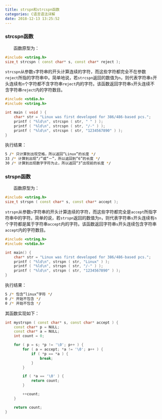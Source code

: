 ```yaml
---
title: strspn和strcspn函数
categories: C语言语法详解
date: 2018-12-13 13:25:52
---
```

### strcspn函数

&emsp;&emsp;函数原型为：<!--more-->

``` cpp
#include <string.h>
size_t strcspn ( const char* s, const char* reject );
```

`strcspn`从参数`s`字符串的开头计算连续的字符，而这些字符都完全不在参数`reject`所指的字符串中。简单地说，若`strcspn`返回的数值为`n`，则代表字符串`s`开头连续有`n`个字符都不含字符串`reject`内的字符。该函数返回字符串`s`开头连续不含字符串`reject`内的字符数目。

``` cpp
#include <stdio.h>
#include <string.h>

int main ( void ) {
    char* str = "Linux was first developed for 386/486-based pcs.";
    printf ( "%ld\n", strcspn ( str, " " ) );
    printf ( "%ld\n", strcspn ( str, "/-" ) );
    printf ( "%ld\n", strcspn ( str, "1234567890" ) );
}
```

执行结果：

``` bash
5 /* 只计算到出现空格，所以返回“Linux”的长度 */
33 /* 计算到出现“/”或“－”，所以返回到“6”的长度 */
30 /* 计算到出现数字字符为止，所以返回“3”出现前的长度 */
```

### strspn函数

&emsp;&emsp;函数原型为：

``` cpp
#include <string.h>
size_t strspn ( const char* s, const char* accept );
```

`strspn`从参数`s`字符串的开头计算连续的字符，而这些字符都完全是`accept`所指字符串中的字符。简单的说，若`strspn`返回的数值为`n`，则代表字符串`s`开头连续有`n`个字符都是属于字符串`accept`内的字符。该函数返回字符串`s`开头连续包含字符串`accept`内的字符数目。

``` cpp
#include <string.h>
#include <stdio.h>

int main() {
    char* str = "Linux was first developed for 386/486-based pcs.";
    printf ( "%ld\n", strspn ( str, "Linux" ) );
    printf ( "%ld\n", strspn ( str, "/-" ) );
    printf ( "%ld\n", strspn ( str, "1234567890" ) );
}
```

执行结果：

``` bash
5 /* 包含“linux”字符 */
0 /* 开始不包含 */
0 /* 开始不包含 */
```

其函数实现如下：

``` cpp
int mystrspn ( const char* s, const char* accept ) {
    const char* p = NULL;
    const char* a = NULL;
    int count = 0;

    for ( p = s; *p != '\0'; p++ ) {
        for ( a = accept; *a != '\0'; a++ ) {
            if ( *p == *a ) {
                break;
            }
        }

        if ( *a == '\0' ) {
            return count;
        }

        ++count;
    }

    return count;
}
```